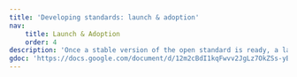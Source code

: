 ```yaml
---
title: 'Developing standards: launch & adoption'
nav:
    title: Launch & Adoption
    order: 4
description: 'Once a stable version of the open standard is ready, a launch promotes it to a wider audience. Focus can shift to understanding how the standard is used in practice.'
gdoc: 'https://docs.google.com/document/d/12m2cBdI1kqFwvv2JgLz7OkZSs-yBp336WTULqKr75EI/edit'
---
```

